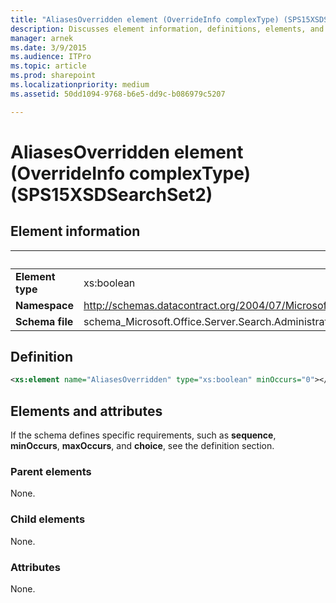 ```yaml
---
title: "AliasesOverridden element (OverrideInfo complexType) (SPS15XSDSearchSet2)"
description: Discusses element information, definitions, elements, and attributes for the AliasesOverridden element (OverrideInfo complexType) (SPS15XSDSearchSet2)
manager: arnek
ms.date: 3/9/2015
ms.audience: ITPro
ms.topic: article
ms.prod: sharepoint
ms.localizationpriority: medium
ms.assetid: 50dd1094-9768-b6e5-dd9c-b086979c5207

---
```


# AliasesOverridden element (OverrideInfo complexType) (SPS15XSDSearchSet2)
 
## Element information

|&nbsp;|&nbsp;|
|:-----|:-----|
|**Element type** <br/> |xs:boolean  <br/> |
|**Namespace** <br/> |http://schemas.datacontract.org/2004/07/Microsoft.Office.Server.Search.Administration  <br/> |
|**Schema file** <br/> |schema_Microsoft.Office.Server.Search.Administration.xsd  <br/> |
   
## Definition

```XML
<xs:element name="AliasesOverridden" type="xs:boolean" minOccurs="0"></xs:element>

```

## Elements and attributes

If the schema defines specific requirements, such as **sequence**, **minOccurs**, **maxOccurs**, and **choice**, see the definition section. 
  
### Parent elements

None.
  
### Child elements

None.
  
### Attributes

None.
  

